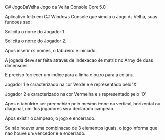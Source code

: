 C# JogoDaVelha
Jogo da Velha Console Core 5.0 

Aplicativo feito em C# Windows Console que simula o Jogo da Velha, suas funcoes sao:

Solicita o nome do Jogador 1.

Solicita o nome do Jogador 2.

Apos inserir os nomes, o tabuleiro e iniciado.

A jogada deve ser feita através de indexacao de matriz no Array de duas dimensoes.

E preciso fornecer um indice para a linha e outro para a coluna.

Jogador 1 e caracterizado na cor Verde e e representado pelo 'X'

Jogador 2 e caracterizado na cor Vermelha e e representado pelo 'O'

Apos o tabuleiro ser preenchido pelo mesmo icone na vertical, horizontal ou diagonal, um dos jogadores sera declarado campeao.

Apos existir o campeao, o jogo e encerrado.

Se não houver uma combinacao de 3 elementos iguais, o jogo informa que nao houve um vencedor e e encerrado.
